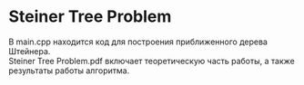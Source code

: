 # Steiner Tree Problem

В main.cpp находится код для построения приближенного дерева Штейнера.  
Steiner Tree Problem.pdf включает теоретическую часть работы, а также результаты работы алгоритма.

